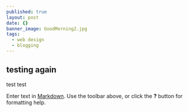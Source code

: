 ```yaml
---
published: true
layout: post
date: {}
banner_image: GoodMorning2.jpg
tags:
  - web design
  - blogging
---
```

## testing again

test
test

Enter text in [Markdown](http://daringfireball.net/projects/markdown/). Use the toolbar above, or click the **?** button for formatting help.
